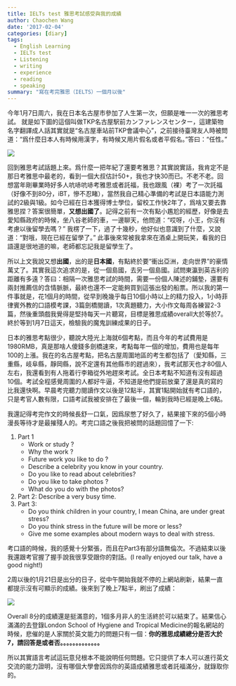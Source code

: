 ```yaml
---
title: IELTs test 雅思考試感受與我的成績
author: Chaochen Wang
date: '2017-02-04'
categories: [diary]
tags:
  - English Learning
  - IELTs test
  - Listening
  - writing
  - experience
  - reading
  - speaking
summary: "寫在考完雅思（IELTS）一個月以後"
---
```




今年1月7日周六，我在日本名古屋市參加了人生第一次，但願是唯一一次的雅思考試。
就是如下圖的這個叫做TKP名古屋駅前カンファレンスセンター，這建築物名字翻譯成人話其實就是“名古屋車站前TKP會議中心”，之前接待臺灣友人時被問道：“爲什麼日本人有時候用漢字，有時候又用片假名或者平假名。”答曰：“任性。”

![](/img/IELTS.jpg)

回到雅思考試話題上來。爲什麼一把年紀了還要考雅思？其實說實話，我肯定不是那日考雅思中最老的，看到一個大叔估計50+，我也才快30而已。不老不老。回想當年剛畢業時好多人吭哧吭哧考雅思或者託福，我也跟風（裸）考了一次託福（好像不到80分，iBT，慘不忍睹），當然我自己精心準備的考試是日本語能力測試的2級與1級。如今已經在日本獲得博士學位，留校工作快2年了，爲啥又要去靠雅思捏？答案很簡單，**又想出國了**。記得之前有一次有點小尷尬的經歷，好像是去愛知縣政府的時候，坐八谷老師的車，一邊聊天，他問道：“哎呀，小王，你沒有考慮以後留學去嗎？” 我楞了一下，過了十幾秒，他好似也意識到了什麼，又說道：“對哦，現在已經在留學了。” 此事後來常被我拿來在酒桌上開玩笑，看我的日語還是很地道的嘛，老師都忘記我是留學生了。

所以上文我說又想**出國**，出的是**日本國**，有點終於要“衝出亞洲，走向世界”的豪情萬丈了。其實我這次追求的是，從一個島國，去另一個島國。試問東瀛到英吉利的距離有多遠？答曰：相隔一次雅思考試的時間，需要一份個人陳述的鋪墊，還要有兩封推薦信的含情脈脈，最終也還不一定能夠買到這張出發的船票。所以我的第一件事就是，花1個月的時間，從早到晚幾乎每日10個小時以上的精力投入，1小時菲律賓外教的口語模考課，3篇劍橋閱讀，1次真題聽力，大小作文每周各練習2-3篇，然後重頭戲我覺得是堅持每天一片聽寫，目標是雅思成績overall大於等於7。終於等到1月7日這天，檢驗我的魔鬼訓練成果的日子。

日本的雅思考點很少，聽說大陸光上海就6個考點，而且今年的考試費用是1980RMB，真是那啥人傻錢多劍橋速來，考點每年一個的增加，費用也是每年100的上漲。我在的名古屋考點，把名古屋周圍地區的考生都包括了（愛知縣，三重縣，岐阜縣，靜岡縣，說不定還有其他縣市的趕過來），我考試那天也才80個人左右，我還看到有人拖着行李箱從外地趕來考試。全日本考點不知道有沒有超過10個。考試全程感覺周圍的人都好牛逼，不知道是他們提前放棄了還是真的寫的比我還快啊。早晨考完聽力閱讀作文以後是12點半，其實1點開始就有考口語的，只是考官人數有限，口語考試我被安排在了最後一個，輪到我時已經是晚上6點。

我還記得考完作文的時候長舒一口氣，因爲尿憋了好久了，結果接下來的5個小時漫長等待才是最摧殘人的。考完口語之後我把被問的話題回憶了一下:

1. Part 1
    + Work or study ?
    + Why the work ?
    + Future work you like to do ?
    + Describe a celebrity you know in your country.
    + Do you like to read about celebrities?
    + Do you like to take photos ?
    + What do you do with the photos?
2. Part 2: Describe a very busy time.
3. Part 3:
    + Do you think children in your country, I mean China, are under great stress?
    + Do you think stress in the future will be more or less?
    + Give me some examples about modern ways to deal with stress.

考口語的時候，我的感覺十分緊張，而且在Part3有部分語無倫次。不過結束以後我還跟考官握了握手說我很享受跟你的對話。(I really enjoyed our talk, have a good night!)

2周以後的1月21日是出分的日子，從中午開始我就不停的上網站刷新，結果一直都提示沒有可顯示的成績。後來到了晚上7點半，刷出了成績：

![](/img/IELTSresults.png)

Overall 8分的成績還是挺滿意的，1個多月非人的生活終於可以結束了。結果信心滿滿的去登錄London School of Hygiene and Tropical Medicine的報名網站的時候，悲催的是人家關於英文能力的問題只有一個：**你的雅思成績總分是否大於7，請回答是或者否。。。。。。。。。。。。。**

所以其實語言考試這玩意兒根本不能說明任何問題。它只提供了本人可以進行英文交流的能力證明，沒有哪個大學會因爲你的英語成績雅思或者託福滿分，就錄取你的。
